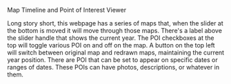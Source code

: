 Map Timeline and Point of Interest Viewer

Long story short, this webpage has a series of maps that, when the slider at the bottom is moved it will move through those maps. 
There's a label above the slider handle that shows the current year.
The POI checkboxes at the top will toggle various POI on and off on the map.
A button on the top left will switch between original map and redrawn maps, maintaining the current year position.
There are POI that can be set to appear on specific dates or ranges of dates. These POIs can have photos, descriptions, or whatever in them. 
